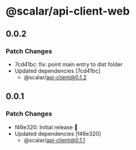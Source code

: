 # @scalar/api-client-web

## 0.0.2

### Patch Changes

- 7cd41bc: fix: point main entry to dist folder
- Updated dependencies [7cd41bc]
  - @scalar/api-client@0.1.2

## 0.0.1

### Patch Changes

- f46e320: Initial release 👀
- Updated dependencies [f46e320]
  - @scalar/api-client@0.1.1
